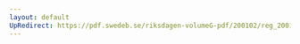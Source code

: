 ```yaml
---
layout: default
UpRedirect: https://pdf.swedeb.se/riksdagen-volumeG-pdf/200102/reg_200102/reg_200102_0138.pdf
---
```

